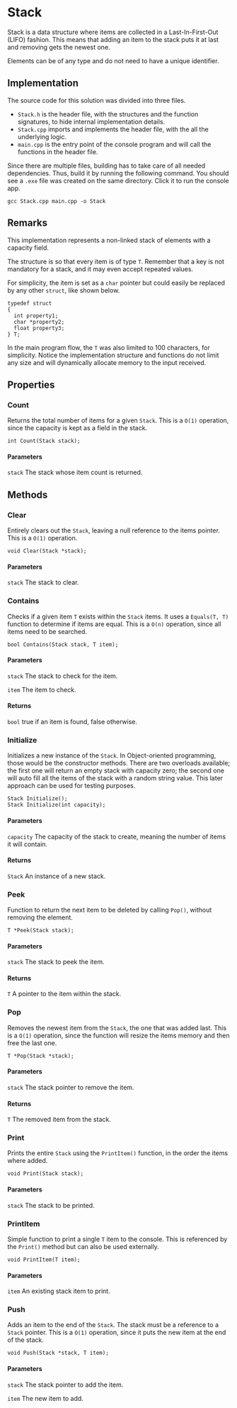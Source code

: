 # Stack

Stack is a data structure where items are collected in a Last-In-First-Out (LIFO) fashion.
This means that adding an item to the stack puts it at last and removing gets the newest one.

Elements can be of any type and do not need to have a unique identifier.

## Implementation

The source code for this solution was divided into three files.
* `Stack.h` is the header file, with the structures and the function signatures, to hide internal implementation details.
* `Stack.cpp` imports and implements the header file, with the all the underlying logic.
* `main.cpp` is the entry point of the console program and will call the functions in the header file.

Since there are multiple files, building has to take care of all needed dependencies.
Thus, build it by running the following command. You should see a `.exe` file was created on the same directory.
Click it to run the console app.

```
gcc Stack.cpp main.cpp -o Stack
```

## Remarks

This implementation represents a non-linked stack of elements with a capacity field.

The structure is so that every item is of type `T`.
Remember that a key is not mandatory for a stack, and it may even accept repeated values.

For simplicity, the item is set as a `char` pointer but could easily be replaced by any other `struct`, like shown below.

```
typedef struct
{
  int property1;
  char *property2;
  float property3;
} T;
```

In the main program flow, the `T` was also limited to 100 characters, for simplicity.
Notice the implementation structure and functions do not limit any size and will dynamically allocate memory to the input received.

## Properties

### Count

Returns the total number of items for a given `Stack`.
This is a `O(1)` operation, since the capacity is kept as a field in the stack.

```
int Count(Stack stack);
```

#### Parameters

`stack`
The stack whose item count is returned.

## Methods

### Clear

Entirely clears out the `Stack`, leaving a null reference to the items pointer.
This is a `O(1)` operation.

```
void Clear(Stack *stack);
```

#### Parameters

`stack`
The stack to clear.

### Contains

Checks if a given item `T` exists within the `Stack` items.
It uses a `Equals(T, T)` function to determine if items are equal.
This is a `O(n)` operation, since all items need to be searched.

```
bool Contains(Stack stack, T item);
```

#### Parameters

`stack`
The stack to check for the item.

`item`
The item to check.

#### Returns
`bool` true if an item is found, false otherwise.

### Initialize

Initializes a new instance of the `Stack`.
In Object-oriented programming, those would be the constructor methods.
There are two overloads available; the first one will return an empty stack with capacity zero; the second one will auto fill all the items of the stack with a random string value.
This later approach can be used for testing purposes.

```
Stack Initialize();
Stack Initialize(int capacity);
```

#### Parameters

`capacity`
The capacity of the stack to create, meaning the number of items it will contain.

#### Returns
`Stack` An instance of a new stack.

### Peek

Function to return the next item to be deleted by calling `Pop()`, without removing the element.

```
T *Peek(Stack stack);
```

#### Parameters

`stack`
The stack to peek the item.

#### Returns
`T` A pointer to the item within the stack.

### Pop

Removes the newest item from the `Stack`, the one that was added last.
This is a `O(1)` operation, since the function will resize the items memory and then free the last one.

```
T *Pop(Stack *stack);
```

#### Parameters

`stack`
The stack pointer to remove the item.

#### Returns
`T` The removed item from the stack.

### Print

Prints the entire `Stack` using the `PrintItem()` function, in the order the items where added.

```
void Print(Stack stack);
```

#### Parameters

`stack`
The stack to be printed.

### PrintItem

Simple function to print a single `T` item to the console.
This is referenced by the `Print()` method but can also be used externally.

```
void PrintItem(T item);
```

#### Parameters

`item`
An existing stack item to print.

### Push

Adds an item to the end of the `Stack`. The stack must be a reference to a `Stack` pointer.
This is a `O(1)` operation, since it puts the new item at the end of the stack.

```
void Push(Stack *stack, T item);
```

#### Parameters

`stack`
The stack pointer to add the item.

`item`
The new item to add.